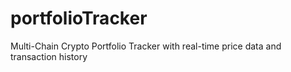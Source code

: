 # portfolioTracker
Multi-Chain Crypto Portfolio Tracker with real-time price data and transaction history
